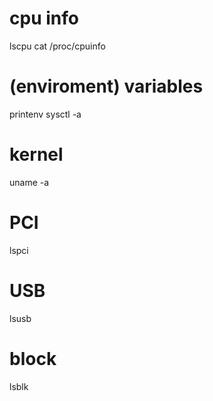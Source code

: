 # cpu info
lscpu
cat /proc/cpuinfo

# (enviroment) variables
printenv
sysctl -a

# kernel
uname -a

# PCI
lspci

# USB
lsusb

# block
lsblk
